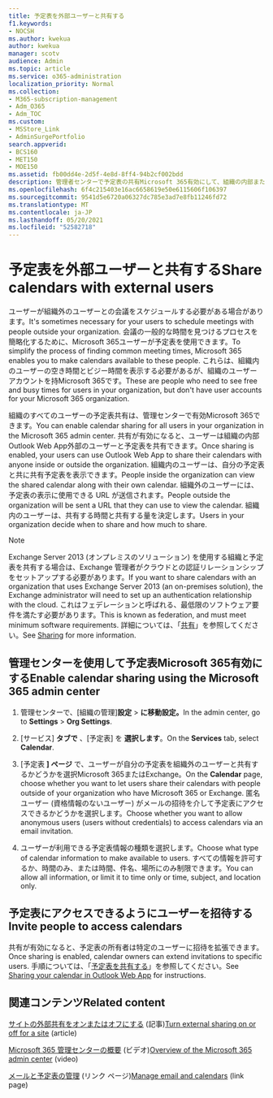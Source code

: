 ```yaml
---
title: 予定表を外部ユーザーと共有する
f1.keywords:
- NOCSH
ms.author: kwekua
author: kwekua
manager: scotv
audience: Admin
ms.topic: article
ms.service: o365-administration
localization_priority: Normal
ms.collection:
- M365-subscription-management
- Adm_O365
- Adm_TOC
ms.custom:
- MSStore_Link
- AdminSurgePortfolio
search.appverid:
- BCS160
- MET150
- MOE150
ms.assetid: fb00dd4e-2d5f-4e8d-8ff4-94b2cf002bdd
description: 管理者センターで予定表の共有Microsoft 365有効にして、組織の内部または外部のユーザーと予定表を共有できます。
ms.openlocfilehash: 6f4c215403e16ac6658619e50e6115606f106397
ms.sourcegitcommit: 9541d5e6720a06327dc785e3ad7e8fb11246fd72
ms.translationtype: MT
ms.contentlocale: ja-JP
ms.lasthandoff: 05/20/2021
ms.locfileid: "52582718"
---
```

# <a name="share-calendars-with-external-users"></a><span data-ttu-id="76f84-103">予定表を外部ユーザーと共有する</span><span class="sxs-lookup"><span data-stu-id="76f84-103">Share calendars with external users</span></span>

<span data-ttu-id="76f84-104">ユーザーが組織外のユーザーとの会議をスケジュールする必要がある場合があります。</span><span class="sxs-lookup"><span data-stu-id="76f84-104">It's sometimes necessary for your users to schedule meetings with people outside your organization.</span></span> <span data-ttu-id="76f84-105">会議の一般的な時間を見つけるプロセスを簡略化するために、Microsoft 365ユーザーが予定表を使用できます。</span><span class="sxs-lookup"><span data-stu-id="76f84-105">To simplify the process of finding common meeting times, Microsoft 365 enables you to make calendars available to these people.</span></span> <span data-ttu-id="76f84-106">これらは、組織内のユーザーの空き時間とビジー時間を表示する必要があるが、組織のユーザー アカウントを持Microsoft 365です。</span><span class="sxs-lookup"><span data-stu-id="76f84-106">These are people who need to see free and busy times for users in your organization, but don't have user accounts for your Microsoft 365 organization.</span></span>

<span data-ttu-id="76f84-107">組織のすべてのユーザーの予定表共有は、管理センターで有効Microsoft 365できます。</span><span class="sxs-lookup"><span data-stu-id="76f84-107">You can enable calendar sharing for all users in your organization in the Microsoft 365 admin center.</span></span> <span data-ttu-id="76f84-108">共有が有効になると、ユーザーは組織の内部Outlook Web App外部のユーザーと予定表を共有できます。</span><span class="sxs-lookup"><span data-stu-id="76f84-108">Once sharing is enabled, your users can use Outlook Web App to share their calendars with anyone inside or outside the organization.</span></span> <span data-ttu-id="76f84-109">組織内のユーザーは、自分の予定表と共に共有予定表を表示できます。</span><span class="sxs-lookup"><span data-stu-id="76f84-109">People inside the organization can view the shared calendar along with their own calendar.</span></span> <span data-ttu-id="76f84-110">組織外のユーザーには、予定表の表示に使用できる URL が送信されます。</span><span class="sxs-lookup"><span data-stu-id="76f84-110">People outside the organization will be sent a URL that they can use to view the calendar.</span></span> <span data-ttu-id="76f84-111">組織内のユーザーは、共有する時間と共有する量を決定します。</span><span class="sxs-lookup"><span data-stu-id="76f84-111">Users in your organization decide when to share and how much to share.</span></span>

> [!NOTE]
> <span data-ttu-id="76f84-112">Exchange Server 2013 (オンプレミスのソリューション) を使用する組織と予定表を共有する場合は、Exchange 管理者がクラウドとの認証リレーションシップをセットアップする必要があります。</span><span class="sxs-lookup"><span data-stu-id="76f84-112">If you want to share calendars with an organization that uses Exchange Server 2013 (an on-premises solution), the Exchange administrator will need to set up an authentication relationship with the cloud.</span></span> <span data-ttu-id="76f84-113">これはフェデレーションと呼ばれる、最低限のソフトウェア要件を満たす必要があります。</span><span class="sxs-lookup"><span data-stu-id="76f84-113">This is known as federation, and must meet minimum software requirements.</span></span> <span data-ttu-id="76f84-114">詳細については、「[共有](/exchange/sharing-exchange-2013-help)」を参照してください。</span><span class="sxs-lookup"><span data-stu-id="76f84-114">See [Sharing](/exchange/sharing-exchange-2013-help) for more information.</span></span>
  
## <a name="enable-calendar-sharing-using-the-microsoft-365-admin-center"></a><span data-ttu-id="76f84-115">管理センターを使用して予定表Microsoft 365有効にする</span><span class="sxs-lookup"><span data-stu-id="76f84-115">Enable calendar sharing using the Microsoft 365 admin center</span></span>

1. <span data-ttu-id="76f84-116">管理センターで、[組織の管理]**設定** \> **に移動設定。**</span><span class="sxs-lookup"><span data-stu-id="76f84-116">In the admin center, go to **Settings** \> **Org Settings**.</span></span>

2. <span data-ttu-id="76f84-117">[サービス] **タブで** 、[予定表] を **選択します**。</span><span class="sxs-lookup"><span data-stu-id="76f84-117">On the **Services** tab, select **Calendar**.</span></span>
  
3. <span data-ttu-id="76f84-118">[予定表 **] ページ** で、ユーザーが自分の予定表を組織外のユーザーと共有するかどうかを選択Microsoft 365またはExchange。</span><span class="sxs-lookup"><span data-stu-id="76f84-118">On the **Calendar** page, choose whether you want to let users share their calendars with people outside of your organization who have Microsoft 365 or Exchange.</span></span> <span data-ttu-id="76f84-119">匿名ユーザー (資格情報のないユーザー) がメールの招待を介して予定表にアクセスできるかどうかを選択します。</span><span class="sxs-lookup"><span data-stu-id="76f84-119">Choose whether you want to allow anonymous users (users without credentials) to access calendars via an email invitation.</span></span>

4. <span data-ttu-id="76f84-120">ユーザーが利用できる予定表情報の種類を選択します。</span><span class="sxs-lookup"><span data-stu-id="76f84-120">Choose what type of calendar information to make available to users.</span></span> <span data-ttu-id="76f84-121">すべての情報を許可するか、時間のみ、または時間、件名、場所にのみ制限できます。</span><span class="sxs-lookup"><span data-stu-id="76f84-121">You can allow all information, or limit it to time only or time, subject, and location only.</span></span>

## <a name="invite-people-to-access-calendars"></a><span data-ttu-id="76f84-122">予定表にアクセスできるようにユーザーを招待する</span><span class="sxs-lookup"><span data-stu-id="76f84-122">Invite people to access calendars</span></span>

<span data-ttu-id="76f84-123">共有が有効になると、予定表の所有者は特定のユーザーに招待を拡張できます。</span><span class="sxs-lookup"><span data-stu-id="76f84-123">Once sharing is enabled, calendar owners can extend invitations to specific users.</span></span> <span data-ttu-id="76f84-124">手順については、「[予定表を共有する](https://support.microsoft.com/office/7ecef8ae-139c-40d9-bae2-a23977ee58d5)」を参照してください。</span><span class="sxs-lookup"><span data-stu-id="76f84-124">See [Sharing your calendar in Outlook Web App](https://support.microsoft.com/office/7ecef8ae-139c-40d9-bae2-a23977ee58d5) for instructions.</span></span>

## <a name="related-content"></a><span data-ttu-id="76f84-125">関連コンテンツ</span><span class="sxs-lookup"><span data-stu-id="76f84-125">Related content</span></span>

<span data-ttu-id="76f84-126">[サイトの外部共有をオンまたはオフにする](/sharepoint/change-external-sharing-site) (記事)</span><span class="sxs-lookup"><span data-stu-id="76f84-126">[Turn external sharing on or off for a site](/sharepoint/change-external-sharing-site) (article)</span></span>

<span data-ttu-id="76f84-127">[Microsoft 365 管理センターの概要](../../business-video/admin-center-overview.md) (ビデオ)</span><span class="sxs-lookup"><span data-stu-id="76f84-127">[Overview of the Microsoft 365 admin center](../../business-video/admin-center-overview.md) (video)</span></span>

<span data-ttu-id="76f84-128">[メールと予定表の管理](../email/index.yml) (リンク ページ)</span><span class="sxs-lookup"><span data-stu-id="76f84-128">[Manage email and calendars](../email/index.yml) (link page)</span></span>